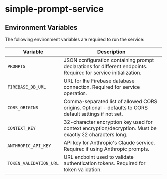 # simple-prompt-service

## Environment Variables

The following environment variables are required to run the service:

| Variable | Description |
|----------|-------------|
| `PROMPTS` | JSON configuration containing prompt declarations for different endpoints. Required for service initialization. |
| `FIREBASE_DB_URL` | URL for the Firebase database connection. Required for service operation. |
| `CORS_ORIGINS` | Comma-separated list of allowed CORS origins. Optional - defaults to CORS default settings if not set. |
| `CONTEXT_KEY` | 32-character encryption key used for context encryption/decryption. Must be exactly 32 characters long. |
| `ANTHROPIC_API_KEY` | API key for Anthropic's Claude service. Required if using Anthropic prompts. |
| `TOKEN_VALIDATION_URL` | URL endpoint used to validate authentication tokens. Required for token validation. |